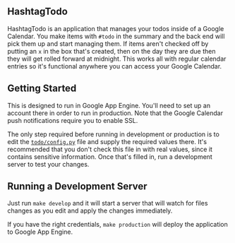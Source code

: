 HashtagTodo
-----------

HashtagTodo is an application that manages your todos inside of a Google Calendar. You make items with `#todo` in the summary and the back end will pick them up and start managing them. If items aren't checked off by putting an `x` in the box that's created, then on the day they are due then they will get rolled forward at midnight. This works all with regular calendar entries so it's functional anywhere you can access your Google Calendar.

Getting Started
---------------

This is designed to run in Google App Engine. You'll need to set up an account there in order to run in production. Note that the Google Calendar push notifications require you to enable SSL.

The only step required before running in development or production is to edit the [`todo/config.py`](https://github.com/slackpad/hashtagtodo-open/blob/master/todo/config.py) file and supply the required values there. It's recommended that you don't check this file in with real values, since it contains sensitive information. Once that's filled in, run a development server to test your changes.

Running a Development Server
----------------------------

Just run `make develop` and it will start a server that will watch for files changes as you edit and apply the changes immediately.

If you have the right credentials, `make production` will deploy the application to Google App Engine.
